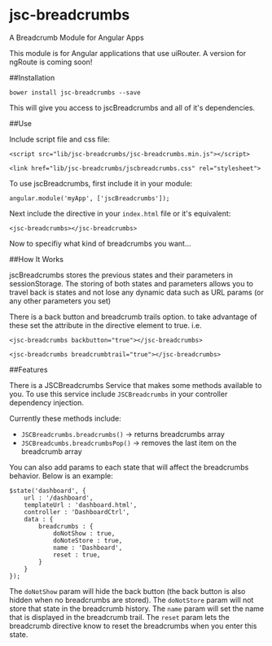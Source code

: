 # jsc-breadcrumbs
A Breadcrumb Module for Angular Apps

This module is for Angular applications that use uiRouter.  A version for ngRoute is coming soon!

##Installation

`bower install jsc-breadcrumbs --save`

This will give you access to jscBreadcrumbs and all of it's dependencies.

##Use

Include script file and css file:

`<script src="lib/jsc-breadcrumbs/jsc-breadcrumbs.min.js"></script>`

`<link href="lib/jsc-breadcrumbs/jscbreadcrumbs.css" rel="stylesheet">`

To use jscBreadcrumbs, first include it in your module:

`angular.module('myApp', ['jscBreadcrumbs']);`

Next include the directive in your `index.html` file or it's equivalent:

`<jsc-breadcrumbs></jsc-breadcrumbs>`

Now to specifiy what kind of breadcrumbs you want...

##How It Works

jscBreadcrumbs stores the previous states and their parameters in sessionStorage.  The storing of both states and parameters allows you to travel back is states and not lose any dynamic data such as URL params (or any other parameters you set)

There is a back button and breadcrumb trails option. to take advantage of these set the attribute in the directive element to true. i.e.

`<jsc-breadcrumbs backbutton="true"></jsc-breadcrumbs>`

`<jsc-breadcrumbs breadcrumbtrail="true"></jsc-breadcrumbs>`

##Features

There is a JSCBreadcrumbs Service that makes some methods available to you.  To use this service include `JSCBreadcrumbs` in your controller dependency injection.

Currently these methods include: 
 * `JSCBreadcrumbs.breadcrumbs()` -> returns breadcrumbs array
 * `JSCBreadcumbs.breadcrumbsPop()` -> removes the last item on the breadcrumb array

You can also add params to each state that will affect the breadcrumbs behavior.  Below is an example:

    $state('dashboard', {
        url : '/dashboard',
        templateUrl : 'dashboard.html',
        controller : 'DashboardCtrl',
        data : {
            breadcrumbs : {
                doNotShow : true,
                doNoteStore : true,
                name : 'Dashboard',
                reset : true,
            }
        }
    });

The `doNotShow` param will hide the back button (the back button is also hidden when no breadcrumbs are stored).
The `doNotStore` param will not store that state in the breadcrumb history.
The `name` param will set the name that is displayed in the breadcrumb trail.
The `reset` param lets the breadcrumb directive know to reset the breadcrumbs when you enter this state.

